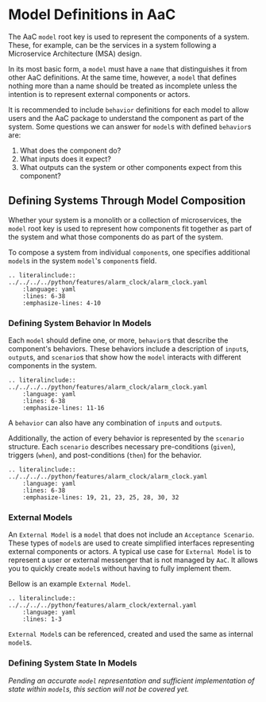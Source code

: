# Model Definitions in AaC

The AaC `model` root key is used to represent the components of a system. These,
for example, can be the services in a system following a Microservice
Architecture (MSA) design.

In its most basic form, a `model` must have a `name` that distinguishes it from
other AaC definitions. At the same time, however, a `model` that defines nothing
more than a name should be treated as incomplete unless the intention is to
represent external components or actors.

It is recommended to include `behavior` definitions for each model to allow
users and the AaC package to understand the component as part of the system.
Some questions we can answer for `model`s with defined `behavior`s are:

1. What does the component do?
1. What inputs does it expect?
1. What outputs can the system or other components expect from this component?

## Defining Systems Through Model Composition

Whether your system is a monolith or a collection of microservices, the `model`
root key is used to represent how components fit together as part of the system
and what those components do as part of the system.

To compose a system from individual `component`s, one specifies additional
`model`s in the system `model`'s `component`s field.

```{eval-rst}
.. literalinclude:: ../../../../python/features/alarm_clock/alarm_clock.yaml
    :language: yaml
    :lines: 6-38
    :emphasize-lines: 4-10
```

### Defining System Behavior In Models

Each `model` should define one, or more, `behavior`s that describe the component's
behaviors. These behaviors include a description of `input`s, `output`s, and
`scenario`s that show how the `model` interacts with different components in the
system.


```{eval-rst}
.. literalinclude:: ../../../../python/features/alarm_clock/alarm_clock.yaml
    :language: yaml
    :lines: 6-38
    :emphasize-lines: 11-16
```

A `behavior` can also have any combination of `input`s and `output`s.

Additionally, the action of every behavior is represented by the `scenario`
structure. Each `scenario` describes necessary pre-conditions (`given`),
triggers (`when`), and post-conditions (`then`) for the behavior.

```{eval-rst}
.. literalinclude:: ../../../../python/features/alarm_clock/alarm_clock.yaml
    :language: yaml
    :lines: 6-38
    :emphasize-lines: 19, 21, 23, 25, 28, 30, 32
```
### External Models

An `External Model` is a `model` that does not include an `Acceptance Scenario`.  These types of `model`s are used to create simplified interfaces representing external components or actors.  A typical use case for `External Model` is to represent a user or external messenger that is not managed by `AaC`.  It allows you to quickly create `model`s without having to fully implement them.

Bellow is an example `External Model`.

```{eval-rst}
.. literalinclude:: ../../../../python/features/alarm_clock/external.yaml
    :language: yaml
    :lines: 1-3
```
`External Model`s can be referenced, created and used the same as internal `model`s.

### Defining System State In Models

*Pending an accurate `model` representation and sufficient implementation of state
within `model`s, this section will not be covered yet.*
